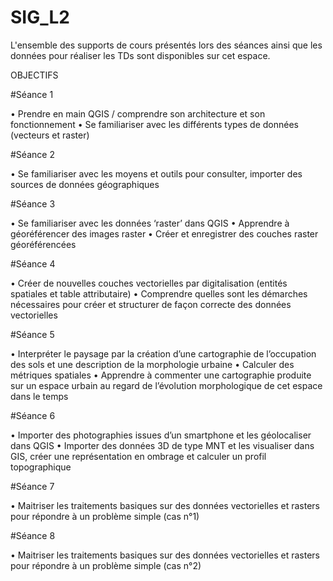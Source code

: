 # SIG_L2

L'ensemble des supports de cours présentés lors des séances ainsi que les données pour réaliser les TDs sont disponibles sur cet espace. 


OBJECTIFS

#Séance 1 

• Prendre en main QGIS / comprendre son architecture et son fonctionnement
• Se familiariser avec les différents types de données (vecteurs et raster)

#Séance 2

• Se familiariser avec les moyens et outils pour consulter, importer des sources de données géographiques

#Séance 3

• Se familiariser avec les données ‘raster’ dans QGIS
• Apprendre à géoréférencer des images raster
• Créer et enregistrer des couches raster géoréférencées

#Séance 4

• Créer de nouvelles couches vectorielles par digitalisation (entités spatiales et table attributaire)
• Comprendre quelles sont les démarches nécessaires pour créer et structurer de façon correcte des données vectorielles

#Séance 5

• Interpréter le paysage par la création d’une cartographie de l’occupation des sols et une description de la morphologie urbaine
• Calculer des métriques spatiales
• Apprendre à commenter une cartographie produite sur un espace urbain au regard de l’évolution morphologique de cet espace dans le temps

#Séance 6

• Importer des photographies issues d’un smartphone et les géolocaliser dans QGIS
• Importer des données 3D de type MNT et les visualiser dans GIS, créer une représentation en ombrage et calculer un profil topographique

#Séance 7

• Maitriser les traitements basiques sur des données vectorielles et rasters pour répondre à un problème simple (cas n°1)

#Séance 8

• Maitriser les traitements basiques sur des données vectorielles et rasters pour répondre à un problème simple (cas n°2)


